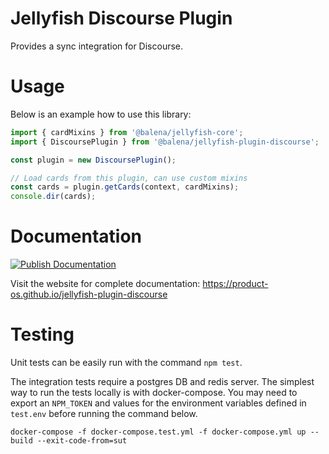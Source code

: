 # Jellyfish Discourse Plugin

Provides a sync integration for Discourse.

# Usage

Below is an example how to use this library:

```js
import { cardMixins } from '@balena/jellyfish-core';
import { DiscoursePlugin } from '@balena/jellyfish-plugin-discourse';

const plugin = new DiscoursePlugin();

// Load cards from this plugin, can use custom mixins
const cards = plugin.getCards(context, cardMixins);
console.dir(cards);
```

# Documentation

[![Publish Documentation](https://github.com/product-os/jellyfish-plugin-discourse/actions/workflows/publish-docs.yml/badge.svg)](https://github.com/product-os/jellyfish-plugin-discourse/actions/workflows/publish-docs.yml)

Visit the website for complete documentation: https://product-os.github.io/jellyfish-plugin-discourse

# Testing

Unit tests can be easily run with the command `npm test`.

The integration tests require a postgres DB and redis server. The simplest way to run the tests locally is with docker-compose.
You may need to export an `NPM_TOKEN` and values for the environment variables defined in `test.env` before running the command below.

```
docker-compose -f docker-compose.test.yml -f docker-compose.yml up --build --exit-code-from=sut
```
